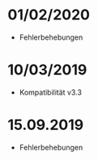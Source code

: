 # 01/02/2020

- Fehlerbehebungen

# 10/03/2019

- Kompatibilität v3.3

# 15.09.2019

- Fehlerbehebungen
